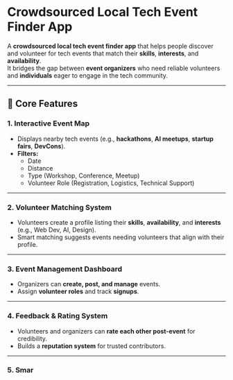 # Crowdsourced Local Tech Event Finder App

A **crowdsourced local tech event finder app** that helps people discover and volunteer for tech events that match their **skills**, **interests**, and **availability**.  
It bridges the gap between **event organizers** who need reliable volunteers and **individuals** eager to engage in the tech community.

---

## 🧭 Core Features

### 1. Interactive Event Map
- Displays nearby tech events (e.g., **hackathons**, **AI meetups**, **startup fairs**, **DevCons**).  
- **Filters:**  
  - Date  
  - Distance  
  - Type (Workshop, Conference, Meetup)  
  - Volunteer Role (Registration, Logistics, Technical Support)

---

### 2. Volunteer Matching System
- Volunteers create a profile listing their **skills**, **availability**, and **interests** (e.g., Web Dev, AI, Design).  
- Smart matching suggests events needing volunteers that align with their profile.

---

### 3. Event Management Dashboard
- Organizers can **create, post, and manage** events.  
- Assign **volunteer roles** and track **signups**.

---

### 4. Feedback & Rating System
- Volunteers and organizers can **rate each other post-event** for credibility.  
- Builds a **reputation system** for trusted contributors.

---

### 5. Smar
